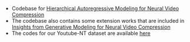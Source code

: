 - Codebase for [Hierarchical Autoregressive Modeling for Neural Video Compression](https://arxiv.org/abs/2010.10258)
- The codebase also contains some extension works that are included in [Insights from Generative Modeling for Neural Video Compression](https://arxiv.org/abs/2107.13136)
- The codes for our Youtube-NT dataset are available [here](https://github.com/buggyyang/Youtube-NT)
